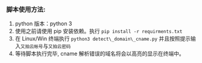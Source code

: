 ### 脚本使用方法:

1. python 版本：python 3    
2. 使用之前请使用 pip 安装依赖。执行 `pip install -r requirments.txt` 
3. 在 Linux/Win 终端执行 `python3 detect\_domain\_cname.py` 并且按照提示输入`又拍云帐号`与`又拍云密码`
4. 等待脚本执行完毕, cname 解析错误的域名将会以高亮的显示在终端中。
